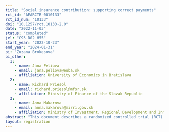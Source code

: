 ```yaml
---
title: "Social insurance contribution: supporting correct payments"
rct_id: "AEARCTR-0010133"
rct_id_num: "10133"
doi: "10.1257/rct.10133-2.0"
date: "2022-11-03"
status: "completed"
jel: "C93 D02 H55"
start_year: "2022-10-23"
end_year: "2024-01-31"
pi: "Zuzana Brokesova"
pi_other:
  1:
    - name: Jana Peliova
    - email: jana.peliova@euba.sk
    - affiliation: University of Economics in Bratislava
  2:
    - name: Richard Priesol
    - email: richard.priesol@mfsr.sk
    - affiliation: Ministry of Finance of the Slovak Republic
  3:
    - name: Anna Makarova
    - email: anna.makarova@mirri.gov.sk
    - affiliation: Ministry of Investment, Regional Development and Informatics of the Slovak Republic
abstract: "This document describes a randomized controlled trial (RCT) in Slovak Republic to identify intervention that help self-employed person to pay social insurance contribution's in correct amount. Social insurance in Slovakia is a complex system. The sum of contributions depends on several factors including income, etc. These factors change regularly, so the contribution change regularly as well. However, not all self-employed persons are able to follow these changes and as a result they pay wrong contribution amount or do not pay contributions. Prior research shows that simplification of the communicated information, moral appeal or deterrence could help increase the payment moral.  Our study aims to test the effect of these interventions on payment moral of self-employed person in the Slovak Republic. We use the letter experiment to employ interventions known in the literature. "
layout: registration
---
```


